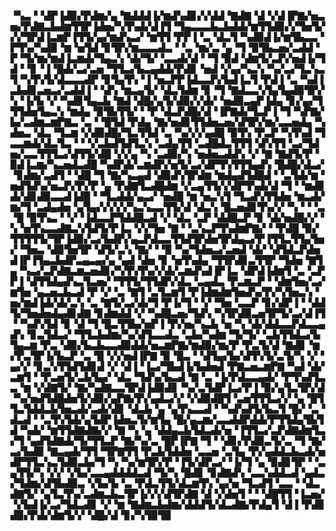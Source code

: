 ▝▚▃▝▝▟▛▐▟▉▞▛▟▆▞▄▝▇▟▟▟▐▞▆▟▚▟▊▞▞▟▟▝▇▟▇▝▟▝▞▟▐▛▇▞▅▃▅▞▛▟▇▃▙▟▆▜▜▛▐▟▅▞▚▜▚▟▞▟▐▜▝▜▄▃▃▃▙▃▙▟▟▞▆▜▜▟▉▞▞▜▅▜▞▞▞▜▛▟▐▃▆▛▐▜▜▞▄▞▆▟▚▃▞▝▆▜▜▝▛▛▐▝▃▝▟▃▜▝▚▟▉▟▐▞▆▜▙▃▃▝▛▜▚▞▚▟▉▝▆▝▅▜▟▝▊▜▛▞▆▃▃▃▟▃▝▝▃▝▆▞▃▝▄▝▜▝▉▜▙▃▅▞▃▟▟▝▛▝▜▞▆▞▆▟▐▃▆▟▞▜▄▃▚▝▟▞▜▞▝▃▃▟▞▟▝▝▜▝▉▟▝▟▆▜▞▃▛▞▅▟▐▞▜▟▝▝▊▝▐▝█▟▞▃▞▃▅▝▜▜▃▞▙▃▄▟▟▞▛▟▊▝▅▟▝▞▄▞▚▃▚▝▚▞▃▞▜▃▚▃▜▝▚▜▚▜▞▟▃▃▃▟▛▝▊▜▄▜▚▝▐▝▅▃▛▛▐▟▃▃▛▞▙▟▐▃▜▝▛▟▐▝▃▝▚▟▐▃▙▟▊▃▅▃▞▃▟▟▐▝▝▟▚▝▆▃▄▜▞▝▟▃▜▟▆▝▊▝▜▝▇▟▃▃▚▜▄▜▄▟▉▜▛▞▚▝▐▞▙▝▞▝▚▟▊▜▄▃▙▝▇▟▝▟█▞▄▜▞▟▉▞▞▟▞▝▅▟▉▃▄▛▐▟▄▝▊▞▄▞▜▜▜▟▅▜▄▃▚▝▆▟▄▝▉▜▙▜▜▞▝▝▛▝▟▃▛▟█▞▟▝▐▛▇▟▞▜▃▛▐▝▜▝▚▛▇▞▙▞▃▟▆▃▆▛▇▃▝▃▝▝█▜▟▝▛▟▄▝▇▞▅▟▊▜▜▟▅▃▅▞▟▜▛▞▆▞▃▃▅▟▄▝▚▟▅▃▝▟▃▝▜▃▆▝▞▟▉▟█▞▜▃▜▜▟▝▃▝▚▞▞▞▄▟█▝▉▜▚▝▛▃▛▝▚▜▚▟▝▜▃▃▆▟▞▟▃▜▃▝▝▝▞▃▙▟▜▟▜▃▚▝▃▟▄▜▜▝▃▟█▟▃▜▜▜▝▟▚▜▜▝▃▞▜▟▅▞▃▃▜▜▜▃▞▟▜▜▞▟█▝▞▞▄▝▚▝▃▟▉▞▚▝▅▟▅▃▟▟▚▝▞▝▇▝▇▟▜▞▛▝▉▟▐▃▆▞▚▃▅▟▃▟█▝▚▟▛▟▞▃▆▟▛▞▅▜▞▃▞▟▛▜▚▜▜▜▄▟▚▝█▟█▞▟▃▞▝▊▟▆▞▃▟▜▝▝▟█▝▜▝▇▞▚▃▄▟▝▟▉▟▚▜▛▟▆▝▆▟▄▟▜▟█▟▝▝▃▜▟▞▆▝▅▟▜▟▚▞▅▃▛▞▛▞▛▝▄▝▛▟▇▜▃▟█▟▆▝▞▃▄▜▜▞▞▟▛▜▚▟▞▟▝▜▝▝▆▟▊▟▞▟▊▟▉▃▃▟▐▟█▝▝▜▃▟▟▞▄▃▞▝▅▟█▝▆▝▅▃▚▜▝▜▃▟▚▜▜▟▅▝▆▃▟▞▆▞▜▝▃▟▄▟▅▝▄▜▄▞▞▞▞▞▚▃▚▃▃▜▜▞▟▝▟▃▚▝█▃▅▟▊▜▚▞▞▝▚▝▝▝▃▝█▝▉▜▚▃▝▝▞▝▐▟▃▃▛▜▟▟█▃▟▝▞▝▟▃▝▃▛▝▟▟█▃▛▝▊▝▟▞▅▟█▞▞▝▚▝▅▜▚▃▃▟▇▃▚▜▟▜▞▛▐▃▝▞▞▜▅▝▇▝▝▃▚▃▛▜▚▟▆▛▇▞▝▝▛▟█▝▉▞▜▜▜▜▜▞▜▛▐▟▉▞▃▞▙▟▛▞▄▃▛▟▃▃▜▜▟▜▛▟▅▜▛▟▄▃▞▛▐▜▜▃▜▜▄▜▅▞▝▜▅▃▝▟▉▜▅▜▛▝▟▜▞▃▚▝▇▞▝▝▉▝▚▞▜▟▅▃▞▃▅▟▝▟▞▝▟▜▟▃▛▟▅▟▐▛▐▜▄▃▙▟▛▃▄▃▄▞▄▝▄▟▝▟▅▝▊▝▅▜▚▟▄▝▜▜▛▟▊▃▜▜▛▝▜▟▅▝▇▜▄▝▚▃▞▃▛▟▇▃▆▃▅▟▊▞▚▜▚▜▚▞▞▟▞▃▆▟▚▟▐▛▐▃▝▟▛▟▐▟▆▜▝▃▝▃▛▛▐▝▟▜▜▟▄▟▚▃▜▃▅▞▝▜▜▜▞▜▜▟▛▞▟▃▝▃▄▟▃▝▛▃▆▃▛▝▝▟▆▜▅▞▃▞▆▜▅▝▄▃▅▃▙▃▟▝▛▝▞▝▃▝▇▜▝▃▜▃▆▜▝▛▐▟▆▟▆▜▅▟▚▞▛▞▚▜▅▃▚▝▅▞▆▟▐▟▞▟▞▃▚▝▃▝▇▜▞▃▞▟▞▜▝▛▐▞▜▝▝▞▝▜▅▝▃▃▛▝▊▞▟▛▐▝▝▟▟▜▞▜▅▟▅▟▄▟▊▟▇▝▊▟▆▟▟▝▞▝▚▟█▃▅▞▜▟▚▝▚▜▛▟▉▃▅▜▛▜▞▃▞▟▐▜▝▝▚▟▚▜▟▝▊▝▟▝▜▝█▃▜▜▙▞▅▛▐▝▛▞▅▞▚▃▙▝▅▝▚▝▟▞▟▟▃▃▛▟▃▃▄▟▚▝▊▃▜▟▃▞▝▜▜▃▙▟▆▞▚▞▟▜▃▃▟▃▝▃▙▞▚▟▆▝▜▞▜▞▝▃▙▜▜▟▃▞▙▜▄▃▆▝▛▃▝▟▉▞▙▃▙▃▃▟▉▟▟▞▅▃▆▛▇▞▆▟▉▞▆▞▛▝▛▃▜▞▟▝▇▟▊▝▆▞▛▃▜▛▐▞▙▃▛▝▃▝█▝▞▞▅▟▐▛▇▝▉▝█▃▝▝▟▜▄▞▙▞▟▜▚▜▞▃▜▞▚▝▞▝▄▞▞▝▊▃▚▜▜▟▜▟▊▟▝▞▝▟▐▝▐▃▞▜▙▟▐▞▙▟▅▟▝▛▇▃▅▃▆▛▇▝▚▟▝▟▞▃▆▜▝▝▛▃▅▜▞▃▙▜▄▞▝▟▃▝▜▟▚▞▙▃▟▝▇▝▃▝▐▞▛▟▃▃▄▟▞▝▛▜▚▟▜▃▃▝▆▝▞▟▇▜▞▝▇▞▚▟▇▃▃▜▛▟▐▟▉▟▊▝▚▞▃▜▟▛▐▃▞▛▐▝▉▞▄▜▃▜▛▞▟▝▚▞▅▟▜▟█▟▅▜▞▟▉▞▄▛▇▞▛▞▄▟▃▞▞▝▞▟▉▟█▜▝▃▅▜▜▜▃▞▞▝▄▝█▜▜▃▜▟▟▃▙▜▅▃▟▞▃▟▞▟▊▝▟▃▙▝▄▝▄▜▚▃▃▟▝▝▚▟▚▟▜▞▙▃▜▝█▞▝▃▝▟▃▟▝▝▃▜▚▜▟▞▄▜▟▛▐▟▅▃▜▞▆▜▄▝█▞▄▃▆▞▃▃▟▟▛▟▟▞▛▜▜▟▄▜▙▜▟▝▚▟▞▝▆▜▜▟▇▟▇▞▞▝▇▝▚▝▄▝▟▟▄▃▙▜▟▃▟▞▅▝▐▜▜▃▞▃▛▟▇▟▆▜▃▞▜▝▄▟▜▟▇▟▞▜▞▜▜▃▛▝▇▞▚▞▃▝█▛▐▛▇▝▜▝▝▟▊▞▛▟▉▃▜▞▃▝▜▝▇▞▃▞▙▟▉▝▇▃▄▟▞▜▜▝▜▛▇▜▜▝▛▃▙▜▟▟▅▝▃▃▅▝▃▜▄▝▛▞▄▟▟▃▙▃▟▞▅▟▛▜▜▃▚▃▜▟▉▃▙▞▜▝▚▝▚▞▆▜▛▞▛▝▐▜▞▟▛▃▞▝▐▞▜▝▄▝▉▟▊▜▛▝▝▃▄▜▜▞▚▝▞▞▝▞▙▞▃▃▄▟▟▟▟▃▟▝▜▞▚▝█▟▊▝▊▟▇▟▚▝▃▃▚▟▟▃▟▝▄▟▃▞▜▟▆▞▟▜▙▟▉▃▝▞▙▞▙▝▃▝▛▟▃▜▜▞▟▃▆▜▚▝▄▞▅▝▜▃▟▜▝▃▃▝▝▟▃▟▇▜▞▝▄▜▃▜▚▞▃▟▆▃▙▃▜▛▐▞▞▞▟▜▛▟▇▝▟▝▞▟▅▜▝▝▝▟█▜▜▝▐▃▅▞▝▞▙▟▐▞▃▞▜▟▃▟▊▝▞▝▆▝▇▟▆▃▙▟▆▞▟▟▟▜▞▟▃▟▇▞▛▟▄▜▝▟▐▝▛▟▊▟▉▞▛▟▞▟▆▜▞▞▝▟█▞▟▝▊▞▚▜▉▜▉
